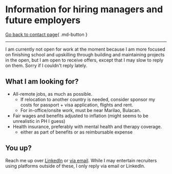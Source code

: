# Information for hiring managers and future employers

[Go back to contact page](./index.md){ .md-button }

---

I am currently not open for work at the moment because I am more focused on finishing school
and upskilling through building and maintaining projects in the open, but I am open to
receive offers, except that I may slow to reply on them. Sorry if I couldn't reply lately.

## What I am looking for?

* All-remote jobs, as much as possible.
    * If relocation to another country is needed, consider sponsor my costs for passport + visa application, flights and rent.
    * For in-office/onsite work, must be near Marilao, Bulacan.
* Fair wages and benefits adjusted to inflation (might seems to be unrealistic in PH I guess)
* Health insurance, preferably with mental health and therapy coverage.
    * either as part of benefits or as reimbursable expense

## You up?

Reach me up over [LinkedIn] or [via email][email-contact]. While I may entertain recruiters
using platforms outside of these, I only reply via email or LinkedIn.

[LinkedIn]: https://linkedin.com/in/ajhalili2006
[email-contact]: ./details.md#email
